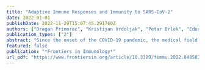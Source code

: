 ```yaml
---
title: "Adaptive Immune Responses and Immunity to SARS-CoV-2"
date: 2022-01-01
publishDate: 2022-11-29T15:07:45.291760Z
authors: ["Dragan Primorac", "Kristijan Vrdoljak", "Petar Brlek", "Eduard Pavelić", "Vilim Molnar", "Vid Matišić", "Ivana Erceg Ivkošić", "Marijo Parčina"]
publication_types: ["2"]
abstract: "Since the onset of the COVID-19 pandemic, the medical field has been forced to apply the basic knowledge of immunology with the most up-to-date SARS-CoV-2 findings and translate it to the population of the whole world in record time. Following the infection with the viral antigen, adaptive immune responses are activated mainly by viral particle encounters with the antigen-presenting cells or B cell receptors, which induce further biological interactions to defend the host against the virus. After the infection has been warded off, the immunological memory is developed. The SARS-CoV cellular immunity has been shown to persist even 17 years after the infection, despite the undetectable humoral component. Similar has been demonstrated for the SARS-CoV-2 T cell memory in a shorter period by assessing interferon-gamma levels when heparinized blood is stimulated with the virus-specific peptides. T cells also play an irreplaceable part in a humoral immune reaction as the backbone of a cellular immune response. They both provide the signals for B cell activation and the maturation, competence, and memory of the humoral response. B cell production of IgA was shown to be of significant influence in mediating mucosal immunity as the first part of the defense mechanism and in the development of nasal vaccines. Here, we interpret the recent SARS-CoV-2 available research, which encompasses the significance and the current understanding of adaptive immune activity, and compare it among naive, exposed, and vaccinated blood donors. Our recent data showed that those who recovered from COVID-19 and those who are vaccinated with EMA-approved vaccines had a long-lasting cellular immunity. Additionally, we analyze the humoral responses in immunocompromised patients and memory mediated by cellular immunity and the impact of clonality in the SARS-CoV-2 pandemic regarding breakthrough infections and variants of concern, both B.1.617.2 (Delta) and B.1.1.529 (Omicron) variants."
featured: false
publication: "*Frontiers in Immunology*"
url_pdf: "https://www.frontiersin.org/article/10.3389/fimmu.2022.848582"
---
```


